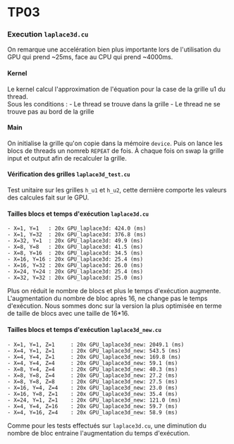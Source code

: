 # TP03

### Execution `laplace3d.cu`

On remarque une accelération bien plus importante lors de l'utilisation du GPU qui prend ~25ms, face au CPU qui prend ~4000ms. <br>

#### Kernel
Le kernel calcul l'approximation de l'équation pour la case de la grille u1 du thread. <br>
Sous les conditions : 
    - Le thread se trouve dans la grille
    - Le thread ne se trouve pas au bord de la grille

#### Main
On initialise la grille qu'on copie dans la mémoire `device`. Puis on lance les blocs de threads un nomreb `REPEAT` de fois. À chaque fois on swap la grille input et output afin de recalculer la grille.

#### Vérification des grilles `laplace3d_test.cu`
Test unitaire sur les grilles `h_u1` et `h_u2`, cette dernière comporte les valeurs des calcules fait sur le GPU.

#### Tailles blocs et temps d'exécution `laplace3d.cu`
    - X=1, Y=1   : 20x GPU_laplace3d: 424.0 (ms) 
    - X=1, Y=32  : 20x GPU_laplace3d: 376.8 (ms)
    - X=32, Y=1  : 20x GPU_laplace3d: 49.9 (ms)
    - X=8, Y=8   : 20x GPU_laplace3d: 41.5 (ms)
    - X=8, Y=16  : 20x GPU_laplace3d: 34.5 (ms)
    - X=16, Y=16 : 20x GPU_laplace3d: 25.4 (ms)
    - X=16, Y=32 : 20x GPU_laplace3d: 26.0 (ms) 
    - X=24, Y=24 : 20x GPU_laplace3d: 25.4 (ms)
    - X=32, Y=32 : 20x GPU_laplace3d: 25.0 (ms) 

Plus on réduit le nombre de blocs et plus le temps d'exécution augmente. L'augmentation du nombre de bloc après 16, ne change pas le temps d'exécution. Nous sommes donc sur la version la plus optimisée en terme de taille de blocs avec une taille de 16*16.


#### Tailles blocs et temps d'exécution `laplace3d_new.cu`
    - X=1, Y=1, Z=1     : 20x GPU_laplace3d_new: 2049.1 (ms)
    - X=4, Y=1, Z=1     : 20x GPU_laplace3d_new: 543.5 (ms)
    - X=4, Y=4, Z=1     : 20x GPU_laplace3d_new: 169.8 (ms)
    - X=4, Y=4, Z=4     : 20x GPU_laplace3d_new: 59.1 (ms) 
    - X=8, Y=4, Z=4     : 20x GPU_laplace3d_new: 40.3 (ms)
    - X=8, Y=8, Z=4     : 20x GPU_laplace3d_new: 27.2 (ms)
    - X=8, Y=8, Z=8     : 20x GPU_laplace3d_new: 27.5 (ms)
    - X=16, Y=4, Z=4    : 20x GPU_laplace3d_new: 23.0 (ms)  
    - X=16, Y=8, Z=1    : 20x GPU_laplace3d_new: 35.4 (ms)
    - X=24, Y=1, Z=1    : 20x GPU_laplace3d_new: 121.0 (ms) 
    - X=4, Y=4, Z=16    : 20x GPU_laplace3d_new: 59.7 (ms)
    - X=4, Y=16, Z=4    : 20x GPU_laplace3d_new: 58.9 (ms)

Comme pour les tests effectués sur `laplace3d.cu`, une diminution du nombre de bloc entraine l'augmentation du temps d'exécution.